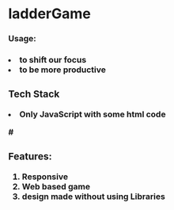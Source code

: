 # ladderGame
<h3>Usage:<h3>
  <p>
    <li>to shift our focus
      <li> to be more productive
  </p>
  <h3>Tech Stack</h3>
  <li>Only JavaScript with some html code
    
  #<h3>Features:</h3>
1. Responsive 
2. Web based game
3. design made without using Libraries
